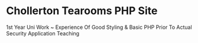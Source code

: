 # Chollerton Tearooms PHP Site
1st Year Uni Work ~  Experience Of Good Styling & Basic PHP Prior To Actual Security Application Teaching
